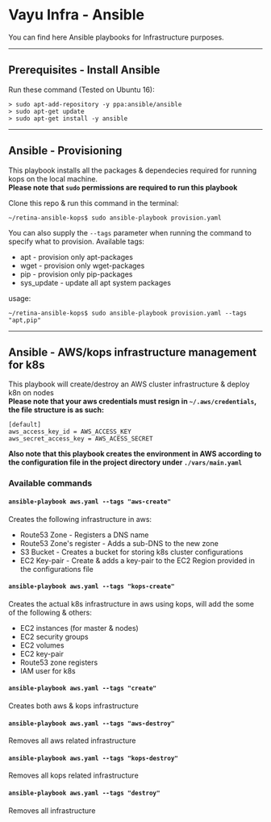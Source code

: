 # Vayu Infra - Ansible

You can find here Ansible playbooks for Infrastructure purposes.

---
## Prerequisites - Install Ansible

Run these command (Tested on Ubuntu 16):

```shell
> sudo apt-add-repository -y ppa:ansible/ansible
> sudo apt-get update
> sudo apt-get install -y ansible
```
---
## Ansible - Provisioning
This playbook installs all the packages & dependecies required for running kops on the local machine.
<BR />
**Please note that `sudo` permissions are required to run this playbook**

Clone this repo & run this command in the terminal:
```shell
~/retina-ansible-kops$ sudo ansible-playbook provision.yaml
```
You can also supply the `--tags` parameter when running the command to specify what to provision.
Available tags:
* apt - provision only apt-packages
* wget - provision only wget-packages
* pip - provision only pip-packages
* sys_update - update all apt system packages

usage: 
```shell
~/retina-ansible-kops$ sudo ansible-playbook provision.yaml --tags "apt,pip"
```

---
## Ansible - AWS/kops infrastructure management for k8s
This playbook will create/destroy an AWS cluster infrastructure & deploy k8n on nodes
<BR />
**Please note that your aws credentials must resign in `~/.aws/credentials`, the file structure is as such:**
```aws
[default]
aws_access_key_id = AWS_ACCESS_KEY
aws_secret_access_key = AWS_ACESS_SECRET
```

**Also note that this playbook creates the environment in AWS according to the configuration file in the project directory under `./vars/main.yaml`**

### Available commands ###
#### `ansible-playbook aws.yaml --tags "aws-create"` ####
Creates the following infrastructure in aws:
* Route53 Zone - Registers a DNS name
* Route53 Zone's register - Adds a sub-DNS to the new zone
* S3 Bucket - Creates a bucket for storing k8s cluster configurations
* EC2 Key-pair - Create & adds a key-pair to the EC2 Region provided in the configurations file

#### `ansible-playbook aws.yaml --tags "kops-create"` ####
Creates the actual k8s infrastructure in aws using kops, will add the some of the following & others:
* EC2 instances (for master & nodes)
* EC2 security groups
* EC2 volumes
* EC2 key-pair
* Route53 zone registers
* IAM user for k8s

#### `ansible-playbook aws.yaml --tags "create"` ####
Creates both aws & kops infrastructure

#### `ansible-playbook aws.yaml --tags "aws-destroy"` ####
Removes all aws related infrastructure
#### `ansible-playbook aws.yaml --tags "kops-destroy"` ####
Removes all kops related infrastructure
#### `ansible-playbook aws.yaml --tags "destroy"` ####
Removes all infrastructure
